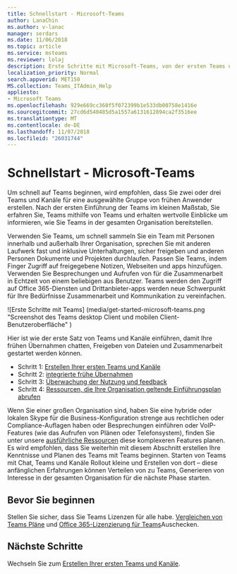 ```yaml
---
title: Schnellstart - Microsoft-Teams
author: LanaChin
ms.author: v-lanac
manager: serdars
ms.date: 11/06/2018
ms.topic: article
ms.service: msteams
ms.reviewer: lolaj
description: Erste Schritte mit Microsoft-Teams, von der ersten Teams und Kanäle Rollout, damit Sie Ihre Erfahrung mit Teams erstellen können, bevor Sie häufig in Ihrer Organisation bereitstellen.
localization_priority: Normal
search.appverid: MET150
MS.collection: Teams_ITAdmin_Help
appliesto:
- Microsoft Teams
ms.openlocfilehash: 929e669cc360f5f072399b1e533db00758e1416e
ms.sourcegitcommit: 27cd6d540485d5a1557a6131612894ca2f3516ee
ms.translationtype: MT
ms.contentlocale: de-DE
ms.lasthandoff: 11/07/2018
ms.locfileid: "26031744"
---
```

# <a name="quick-start---microsoft-teams"></a>Schnellstart - Microsoft-Teams

Um schnell auf Teams beginnen, wird empfohlen, dass Sie zwei oder drei Teams und Kanäle für eine ausgewählte Gruppe von frühen Anwender erstellen. Nach der ersten Einführung der Teams im kleinen Maßstab, Sie erfahren Sie, Teams mithilfe von Teams und erhalten wertvolle Einblicke um informieren, wie Sie Teams in der gesamten Organisation bereitstellen. 

Verwenden Sie Teams, um schnell sammeln Sie ein Team mit Personen innerhalb und außerhalb Ihrer Organisation, sprechen Sie mit anderen Laufwerk fast und inklusive Unterhaltungen, sicher freigeben und anderen Personen Dokumente und Projekten durchlaufen. Passen Sie Teams, indem Finger Zugriff auf freigegebene Notizen, Webseiten und apps hinzufügen. Verwenden Sie Besprechungen und Aufrufen von für die Zusammenarbeit in Echtzeit von einem beliebigen aus Benutzer. Teams werden den Zugriff auf Office 365-Diensten und Drittanbieter-apps werden neue Schwerpunkt für Ihre Bedürfnisse Zusammenarbeit und Kommunikation zu vereinfachen. 

![Erste Schritte mit Teams] (media/get-started-microsoft-teams.png "Screenshot des Teams desktop Client und mobilen Client-Benutzeroberfläche" ) 

Hier ist wie der erste Satz von Teams und Kanäle einführen, damit Ihre frühen Übernahmen chatten, Freigeben von Dateien und Zusammenarbeit gestartet werden können.

- Schritt 1: [Erstellen Ihrer ersten Teams und Kanäle](get-started-with-teams-create-your-first-teams-and-channels.md)
- Schritt 2: [integrierte frühe Übernahmen](get-started-with-teams-onboard-early-adopters.md)
- Schritt 3: [Überwachung der Nutzung und feedback](get-started-with-teams-monitor-usage-and-feedback.md)
- Schritt 4: [Ressourcen, die Ihre Organisation geltende Einführungsplan abrufen](get-started-with-teams-resources-for-org-wide-rollout.md)

Wenn Sie einer großen Organisation sind, haben Sie eine hybride oder lokalen Skype für die Business-Konfiguration strenge aus rechtlichen oder Compliance-Auflagen haben oder Besprechungen einführen oder VoIP-Features (wie das Aufrufen von Plänen oder Telefonsystem), finden Sie unter unsere [ausführliche Ressourcen](https://docs.microsoft.com/MicrosoftTeams/Microsoft-Teams) diese komplexeren Features planen. Es wird empfohlen, dass Sie weiterhin mit diesem Abschnitt erstellen Ihre Kenntnisse und Planen des Teams mit Teams beginnen. Starten von Teams mit Chat, Teams und Kanäle Rollout kleine und Erstellen von dort &ndash; diese anfänglichen Erfahrungen können Verteilen von zu Teams, Generieren von Interesse in der gesamten Organisation für die nächste Phase starten. 

## <a name="before-you-get-started"></a>Bevor Sie beginnen

Stellen Sie sicher, dass Sie Teams Lizenzen für alle habe. [Vergleichen von Teams Pläne](https://products.office.com/microsoft-teams/free) und [Office 365-Lizenzierung für Teams](office-365-licensing.md)Auschecken. 

## <a name="next-steps"></a>Nächste Schritte
Wechseln Sie zum [Erstellen Ihrer ersten Teams und Kanäle](get-started-with-teams-create-your-first-teams-and-channels.md).
